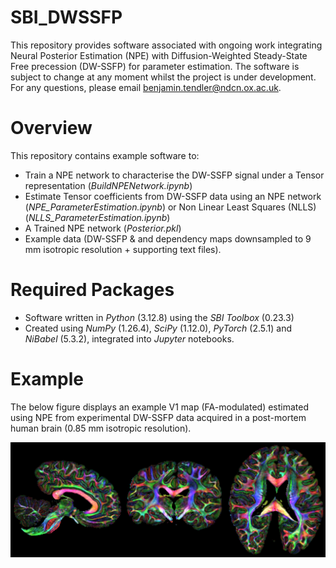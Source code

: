 # SBI_DWSSFP

This repository provides software associated with ongoing work integrating Neural Posterior Estimation (NPE) with Diffusion-Weighted Steady-State Free precession (DW-SSFP) for parameter estimation. The software is subject to change at any moment whilst the project is under development. For any questions, please email benjamin.tendler@ndcn.ox.ac.uk.

# Overview
This repository contains example software to:
- Train a NPE network to characterise the DW-SSFP signal under a Tensor representation (_BuildNPENetwork.ipynb_)
- Estimate Tensor coefficients from DW-SSFP data using an NPE network (_NPE_ParameterEstimation.ipynb_) or Non Linear Least Squares (NLLS) (_NLLS_ParameterEstimation.ipynb_)
- A Trained NPE network (_Posterior.pkl_)
- Example data (DW-SSFP & and dependency maps downsampled to 9 mm isotropic resolution + supporting text files).

# Required Packages
- Software written in _Python_ (3.12.8) using the _SBI Toolbox_ (0.23.3)
- Created using _NumPy_ (1.26.4), _SciPy_ (1.12.0), _PyTorch_ (2.5.1) and _NiBabel_ (5.3.2), integrated into _Jupyter_ notebooks.

# Example

The below figure displays an example V1 map (FA-modulated) estimated using NPE from experimental DW-SSFP data acquired in a post-mortem human brain (0.85 mm isotropic resolution). 

![Example V1 map (FA-modulated) estimated using NPE from experimental DW-SSFP data acquired in a post-mortem human brain (0.85 mm isotropic resolution)](https://github.com/BenjaminTendler/SBI_DWSSFP/blob/main/NPE_ExampleImage.png)

